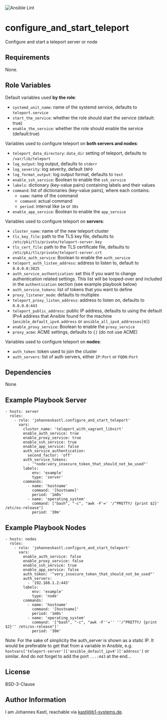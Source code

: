 ![Ansible Lint](https://github.com/johanneskastl/ansible-role-configure_and_start_teleport/workflows/Ansible%20Lint/badge.svg)

configure_and_start_teleport
=========

Configure and start a teleport server or node

Requirements
------------

None.

Role Variables
--------------

Default variables used **by the role**:
- `systemd_unit_name`: name of the systemd service, defaults to `teleport.service`
- `start_the_service`: whether the role should start the service (default: true)
- `enable_the_service`: whether the role should enable the service (default:true)

Variables used to configure teleport on **both servers and nodes**:
- `teleport_data_directory`: `data_dir` setting of teleport, defaults to `/var/lib/teleport`
- `log_output`: log output, defaults to `stderr`
- `log_severity`: log severity, default `INFO`
- `log_format_output`: log output format, defaults to `text`
- `enable_ssh_service`: Boolean to enable the `ssh_service`
- `labels`: dictionary (key-value pairs) containing labels and their values
- `command`: list of dictionaries (key-value pairs), where each contains:
  - `name`: name of the command
  - `command`: actual command
  - `period`: interval like `1m` or `30s`
- `enable_app_service`: Boolean to enable the `app_service`

Variables used to configure teleport on **servers**:
- `cluster_name`: name of the new teleport cluster
- `tls_key_file`: path to the TLS key file, defaults to `/etc/pki/tls/private/teleport-server.key`
- `tls_cert_file`: path to the TLS certificate file, defaults to `/etc/pki/tls/private/teleport-server.crt`
- `enable_auth_service`: Boolean to enable the `auth_service`
- `teleport_auth_listen_address`: address to listen to, default to `0.0.0.0:3025`
- `auth_service_authentication`: set this if you want to change authentication related settings. This list will be looped-over and included in the `authentication` section (see example playbook below)
- `auth_service_tokens`: list of tokens that you want to define
- `proxy_listener_mode`: defaults to multiplex
- `teleport_proxy_listen_address`: address to listen on, defaults to `0.0.0.0:443`
- `teleport_public_address`: public IP address, defaults to using the default IPv4 address that Ansible found for the machine (`ansible_default_ipv4.address` or `ansible_all_ipv4_addresses[0]`)
- `enable_proxy_service`: Boolean to enable the `proxy_service`
- `proxy_acme`: ACME settings, defaults to `{}` (do not use ACME)

Variables used to configure teleport on **nodes**:
- `auth_token`: token used to join the cluster
- `auth_servers`: list of auth servers, either `IP:Port` or `FQDN:Port`

Dependencies
------------

None

Example Playbook Server
----------------

```
- hosts: server
  roles:
    - role: 'johanneskastl.configure_and_start_teleport'
      vars:
        cluster_name: 'teleport_with_vagrant_libvirt'
        enable_auth_service: true
        enable_proxy_service: true
        enable_ssh_service: true
        enable_app_service: false
        auth_service_authentication:
          second_factor: 'off'
        auth_service_tokens:
          - '"node:very_insecure_token_that_should_not_be_used"'
        labels:
            env: 'example'
            type: 'server'
        commands:
          - name: 'hostname'
            command: '[hostname]'
            period: '1m0s'
          - name: 'operating_system'
            command: ["bash", "-c", "awk -F'=' '/^PRETTY/ {print $2}' /etc/os-release"]
            period: '30m'
```

Example Playbook Nodes
----------------

```
- hosts: nodes
  roles:
    - role: 'johanneskastl.configure_and_start_teleport'
      vars:
        enable_auth_service: false
        enable_proxy_service: false
        enable_ssh_service: true
        enable_app_service: false
        auth_token: '"very_insecure_token_that_should_not_be_used"'
        auth_servers:
          - '192.168.1.2:443'
        labels:
            env: 'example'
            type: 'node'
        commands:
          - name: 'hostname'
            command: '[hostname]'
            period: '1m0s'
          - name: 'operating_system'
            command: '["bash", "-c", "awk -F''='' ''/^PRETTY/ {print $2}'' /etc/os-release"]'
            period: '30m'
```

Note: For the sake of simplicity the auth_server is shown as a static IP. It would be preferable to get that from a variable in Ansible, e.g. `hostvars['teleport-server']['ansible_default_ipv4']['address']` or similar. And do not forget to add the port `...:443` at the end...

License
-------

BSD-3-Clause

Author Information
------------------

I am Johannes Kastl, reachable via kastl@b1-systems.de.
